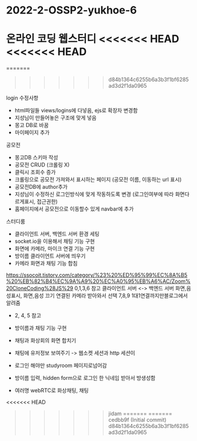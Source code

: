 # 2022-2-OSSP2-yukhoe-6
온라인 코딩 웹스터디
<<<<<<< HEAD
<<<<<<< HEAD
=======
=======
>>>>>>> d84b1364c6255b6a3b3f1bf6285ad3d2f1da0965

login 수정사항 
- html파일들 views/logins에 다넣음, ejs로 확장자 변경함 
- 지성님이 만들어놓은 구조에 맞게 넣음 
- 몽고 DB로 바꿈
- 마이페이지 추가 


공모전
- 몽고DB 스키마 작성
- 공모전 CRUD (크롤링 X)
- 클릭시 조회수 증가 
- 크롤링으로 공모전 가져와서 표시하는 페이지 (공모전 이름, 이동하는 url 표시)
- 공모전DB에 author추가 
- 지성님이 수정하신 로그인방식에 맞게 작동하도록 변경 (로그인여부에 따라 화면다르게표시, 접근권한)
- 홈페이지에서 공모전으로 이동할수 있게 navbar에 추가 

스터디룸
- 클라이언트 서버, 백엔드 서버 환경 세팅
- socket.io을 이용해서 채팅 기능 구현 
- 화면에 카메라, 마이크 연결 기능 구현
- 방이름 클라이언트 서버에 띄우기 
- 카메라 화면과 채팅 기능 합침

https://ssocoit.tistory.com/category/%23%20%ED%95%99%EC%8A%B5%20%EB%82%B4%EC%9A%A9%20%EC%A0%95%EB%A6%AC/Zoom%20CloneCoding%28JS%29
0,1,3,6 참고
클라이언트 서버 <-> 백엔드 서버 
화면,음성표시, 화면,음성 끄기 
연결된 카메라 받아와서 선택
7,8,9
1대1연결까지만블로그에서알려줌
- 2, 4, 5 참고
- 방이름과 채팅 기능 구현 
- 채팅과 화상회의 화면 합치기
- 채팅에 유저정보 보여주기 -> 웹소켓 세션과 http 세션이 

- 로그인 해야만 studyroom 페이지로넘어감
- 방이름 입력, hidden form으로 로그인 한 닉네임 받아서 방생성함 
- 여러명 webRTC로 화상채팅, 채팅 


 
<<<<<<< HEAD
>>>>>>> jidam
=======
=======
>>>>>>> cedbb9f (Initial commit)
>>>>>>> d84b1364c6255b6a3b3f1bf6285ad3d2f1da0965
